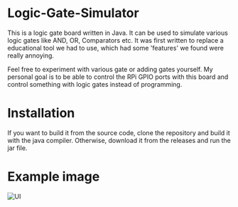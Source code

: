 Logic-Gate-Simulator
=======

This is a logic gate board written in Java. It can be used to simulate various logic gates like AND, OR, Comparators etc.
It was first written to replace a educational tool we had to use, which had some 'features' we found were really annoying.

Feel free to experiment with various gate or adding gates yourself.
My personal goal is to be able to control the RPi GPIO ports with this board and control something with logic gates instead of programming.


Installation
============

If you want to build it from the source code, clone the repository and build it with the java compiler.
Otherwise, download it from the releases and run the jar file.

Example image
===========
![UI](http://i62.tinypic.com/2wqxu9c.png)

